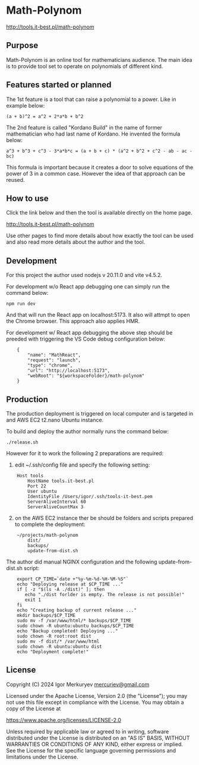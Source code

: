 # Math-Polynom

http://tools.it-best.pl/math-polynom

## Purpose

Math-Polynom is an online tool for mathematicians audience.
The main idea is to provide tool set to operate on polynomials of different kind.

## Features started or planned

The 1st feature is a tool that can raise a polynomial to a power. Like in example below:

    (a + b)^2 = a^2 + 2*a*b + b^2

The 2nd feature is called "Kordano Build" in the name of former mathematician who had last name of Kordano.
He invented the formula below:

    a^3 + b^3 + c^3 - 3*a*b*c = (a + b + c) * (a^2 + b^2 + c^2 - ab - ac - bc)

This formula is important because it creates a door to solve equations of the power of 3 in a common case.
However the idea of that approach can be reused.

## How to use

Click the link below and then the tool is available directly on the home page.

http://tools.it-best.pl/math-polynom

Use other pages to find more details about how exactly the tool can be used and also read more details about the author and the tool.

## Development

For this project the author used nodejs v 20.11.0 and vite v4.5.2.

For development w/o React app debugging one can simply run the command below:

    npm run dev

And that will run the React app on localhost:5173. It also will attmpt to open the Chrome browser.
This approach also applies HMR.

For development w/ React app debugging the above step should be preeded with triggering the VS Code debug configuration below:

```
    {
        "name": "MathReact",
        "request": "launch",
        "type": "chrome",
        "url": "http://localhost:5173",
        "webRoot": "${workspaceFolder}/math-polynom"
    }
```

## Production

The production deployment is triggered on local computer and is targeted in and AWS EC2 t2.nano Ubuntu instance.

To build and deploy the author normally runs the command below:

    ./release.sh

However for it to work the following 2 preparations are required:

1) edit ~/.ssh/config file and specify the following setting:

```
    Host tools
        HostName tools.it-best.pl
        Port 22
        User ubuntu
        IdentityFile /Users/igor/.ssh/tools-it-best.pem
        ServerAliveInterval 60
        ServerAliveCountMax 3
```

2) on the AWS EC2 instance ther be should be folders and scripts prepared to complete the deployment:

```
    ~/projects/math-polynom
        dist/
        backups/
        update-from-dist.sh
```

The author did manual NGINX configuration and the following update-from-dist.sh script:

```
    export CP_TIME=`date +"%y-%m-%d-%H-%M-%S"`
    echo "Deploying release at $CP_TIME ..."
    if [ -z "$(ls -A ./dist)" ]; then
       echo "./dist forlder is empty. The release is not possible!"
       exit 1
    fi
    echo "Creating backup of current release ..."
    mkdir backups/$CP_TIME
    sudo mv -f /var/www/html/* backups/$CP_TIME
    sudo chown -R ubuntu:ubuntu backups/$CP_TIME
    echo "Backup completed! Deploying ..."
    sudo chown -R root:root dist 
    sudo mv -f dist/* /var/www/html
    sudo chown -R ubuntu:ubuntu dist
    echo "Deployment complete!"
```

## License

Copyright (C) 2024 Igor Merkuryev mercuriev@gmail.com

Licensed under the Apache License, Version 2.0 (the "License"); you may not use this file except in compliance with the License. You may obtain a copy of the License at

https://www.apache.org/licenses/LICENSE-2.0

Unless required by applicable law or agreed to in writing, software distributed under the License is distributed on an "AS IS" BASIS, WITHOUT WARRANTIES OR CONDITIONS OF ANY KIND, either express or implied. See the License for the specific language governing permissions and limitations under the License.
